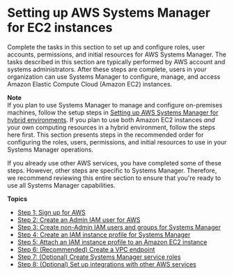 # Setting up AWS Systems Manager for EC2 instances<a name="systems-manager-setting-up-ec2"></a>

Complete the tasks in this section to set up and configure roles, user accounts, permissions, and initial resources for AWS Systems Manager\. The tasks described in this section are typically performed by AWS account and systems administrators\. After these steps are complete, users in your organization can use Systems Manager to configure, manage, and access Amazon Elastic Compute Cloud \(Amazon EC2\) instances\.

**Note**  
If you plan to use Systems Manager to manage and configure on\-premises machines, follow the setup steps in [Setting up AWS Systems Manager for hybrid environments](systems-manager-managedinstances.md)\. If you plan to use both Amazon EC2 instances *and* your own computing resources in a hybrid environment, follow the steps here first\. This section presents steps in the recommended order for configuring the roles, users, permissions, and initial resources to use in your Systems Manager operations\. 

If you already use other AWS services, you have completed some of these steps\. However, other steps are specific to Systems Manager\. Therefore, we recommend reviewing this entire section to ensure that you're ready to use all Systems Manager capabilities\. 

**Topics**
+ [Step 1: Sign up for AWS](setup-sign-up.md)
+ [Step 2: Create an Admin IAM user for AWS](setup-create-admin-user.md)
+ [Step 3: Create non\-Admin IAM users and groups for Systems Manager](setup-create-iam-user.md)
+ [Step 4: Create an IAM instance profile for Systems Manager](setup-instance-profile.md)
+ [Step 5: Attach an IAM instance profile to an Amazon EC2 instance](setup-launch-managed-instance.md)
+ [Step 6: \(Recommended\) Create a VPC endpoint](setup-create-vpc.md)
+ [Step 7: \(Optional\) Create Systems Manager service roles](setup-service-role.md)
+ [Step 8: \(Optional\) Set up integrations with other AWS services](setup-integrations.md)